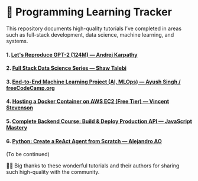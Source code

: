 # 🚀 Programming Learning Tracker

This repository documents high-quality tutorials I’ve completed in areas such as full-stack development, data science, machine learning, and systems. 

#### 1. [Let's Reproduce GPT-2 (124M) — Andrej Karpathy](https://www.youtube.com/watch?v=l8pRSuU81PU)

#### 2. [Full Stack Data Science Series — Shaw Talebi](https://www.youtube.com/playlist?list=PLz-ep5RbHosWmAt-AMK0MBgh3GeSvbCmL)

#### 3. [End-to-End Machine Learning Project (AI, MLOps) — Ayush Singh / freeCodeCamp.org](https://www.youtube.com/watch?v=o6vbe5G7xNo)

#### 4. [Hosting a Docker Container on AWS EC2 (Free Tier) — Vincent Stevenson](https://www.youtube.com/watch?v=qNIniDftAcU)

#### 5. [Complete Backend Course: Build & Deploy Production API — JavaScript Mastery](https://www.youtube.com/watch?v=rOpEN1JDaD0)

#### 6. [Python: Create a ReAct Agent from Scratch — Alejandro AO](https://www.youtube.com/watch?v=hKVhRA9kfeM&t=3228s)

(To be continued)

🤍💙 Big thanks to these wonderful tutorials and their authors for sharing such high-quality with the community.

